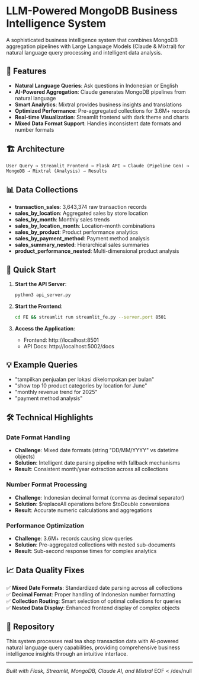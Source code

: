 # LLM-Powered MongoDB Business Intelligence System

A sophisticated business intelligence system that combines MongoDB aggregation pipelines with Large Language Models (Claude & Mixtral) for natural language query processing and intelligent data analysis.

## 🚀 Features

- **Natural Language Queries**: Ask questions in Indonesian or English
- **AI-Powered Aggregation**: Claude generates MongoDB pipelines from natural language
- **Smart Analytics**: Mixtral provides business insights and translations
- **Optimized Performance**: Pre-aggregated collections for 3.6M+ records
- **Real-time Visualization**: Streamlit frontend with dark theme and charts
- **Mixed Data Format Support**: Handles inconsistent date formats and number formats

## 🏗️ Architecture

```
User Query → Streamlit Frontend → Flask API → Claude (Pipeline Gen) → MongoDB → Mixtral (Analysis) → Results
```

## 📊 Data Collections

- **transaction_sales**: 3,643,374 raw transaction records
- **sales_by_location**: Aggregated sales by store location
- **sales_by_month**: Monthly sales trends
- **sales_by_location_month**: Location-month combinations
- **sales_by_product**: Product performance analytics
- **sales_by_payment_method**: Payment method analysis
- **sales_summary_nested**: Hierarchical sales summaries
- **product_performance_nested**: Multi-dimensional product analysis

## 🔧 Quick Start

1. **Start the API Server**:
   ```bash
   python3 api_server.py
   ```

2. **Start the Frontend**:
   ```bash
   cd FE && streamlit run streamlit_fe.py --server.port 8501
   ```

3. **Access the Application**:
   - Frontend: http://localhost:8501
   - API Docs: http://localhost:5002/docs

## 💡 Example Queries

- "tampilkan penjualan per lokasi dikelompokan per bulan"
- "show top 10 product categories by location for June"
- "monthly revenue trend for 2025"
- "payment method analysis"

## 🛠️ Technical Highlights

### Date Format Handling
- **Challenge**: Mixed date formats (string "DD/MM/YYYY" vs datetime objects)
- **Solution**: Intelligent date parsing pipeline with fallback mechanisms
- **Result**: Consistent month/year extraction across all collections

### Number Format Processing
- **Challenge**: Indonesian decimal format (comma as decimal separator)
- **Solution**: $replaceAll operations before $toDouble conversions
- **Result**: Accurate numeric calculations and aggregations

### Performance Optimization
- **Challenge**: 3.6M+ records causing slow queries
- **Solution**: Pre-aggregated collections with nested sub-documents
- **Result**: Sub-second response times for complex analytics

## 📈 Data Quality Fixes

✅ **Mixed Date Formats**: Standardized date parsing across all collections  
✅ **Decimal Format**: Proper handling of Indonesian number formatting  
✅ **Collection Routing**: Smart selection of optimal collections for queries  
✅ **Nested Data Display**: Enhanced frontend display of complex objects  

## 🔗 Repository

This system processes real tea shop transaction data with AI-powered natural language query capabilities, providing comprehensive business intelligence insights through an intuitive interface.

---

*Built with Flask, Streamlit, MongoDB, Claude AI, and Mixtral*
EOF < /dev/null